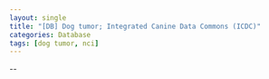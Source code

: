 ```yaml
---
layout: single
title: "[DB] Dog tumor; Integrated Canine Data Commons (ICDC)"
categories: Database
tags: [dog tumor, nci]
---
```


--